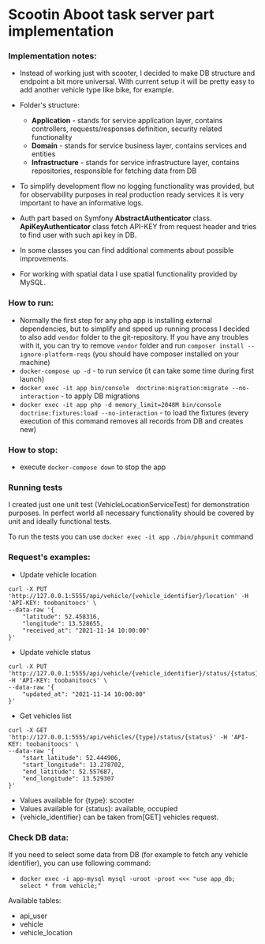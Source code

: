 # Scootin Aboot task server part implementation

### Implementation notes:

* Instead of working just with scooter, I decided to make DB structure and endpoint a bit more universal.
With current setup it will be pretty easy to add another vehicle type like bike, for example.

* Folder's structure:
  * **Application** - stands for service application layer, contains controllers, requests/responses definition, security related functionality
  * **Domain** - stands for service business layer, contains services and entities
  * **Infrastructure** - stands for service infrastructure layer, contains repositories, responsible for fetching data from DB

* To simplify development flow no logging functionality was provided, but for observability purposes in real production ready 
services it is very important to have an informative logs.

* Auth part based on Symfony **AbstractAuthenticator** class. **ApiKeyAuthenticator** class fetch API-KEY from request header
and tries to find user with such api key in DB.

* In some classes you can find additional comments about possible improvements.

* For working with spatial data I use spatial functionality provided by MySQL.

### How to run:

* Normally the first step for any php app is installing external dependencies, but to simplify and speed up running process
I decided to also add `vendor` folder to the git-repository. If you have any troubles with it, you can try to remove `vendor`
folder and run ```composer install --ignore-platform-reqs```  (you should have composer installed on your machine)
* ```docker-compose up -d``` - to run service (it can take some time during first launch)
* ```docker exec -it app bin/console  doctrine:migration:migrate --no-interaction``` - to apply DB migrations
* ```docker exec -it app php -d memory_limit=2048M bin/console doctrine:fixtures:load --no-interaction``` - to load the
  fixtures (every execution of this command removes all records from DB and creates new)

### How to stop:

* execute ```docker-compose down``` to stop the app

### Running tests

I created just one unit test (VehicleLocationServiceTest) for demonstration purposes. In perfect world all necessary
functionality should be covered by unit and ideally functional tests.

To run the tests you can use ```docker exec -it app ./bin/phpunit``` command

### Request's examples:

* Update vehicle location
```
curl -X PUT 'http://127.0.0.1:5555/api/vehicle/{vehicle_identifier}/location' -H 'API-KEY: toobanitoocs' \
--data-raw '{
    "latitude": 52.458316,
    "longitude": 13.528655,
    "received_at": "2021-11-14 10:00:00"
}'
```

* Update vehicle status
```
curl -X PUT 'http://127.0.0.1:5555/api/vehicle/{vehicle_identifier}/status/{status}' -H 'API-KEY: toobanitoocs' \
--data-raw '{
    "updated_at": "2021-11-14 10:00:00"
}'
```

* Get vehicles list
```
curl -X GET 'http://127.0.0.1:5555/api/vehicles/{type}/status/{status}' -H 'API-KEY: toobanitoocs' \
--data-raw '{
    "start_latitude": 52.444906,
    "start_longitude": 13.278702,
    "end_latitude": 52.557687,
    "end_longitude": 13.529307
}'
```

* Values available for {type}: scooter
* Values available for {status}: available, occupied
* {vehicle_identifier} can be taken from[GET] vehicles request.

### Check DB data:

If you need to select some data from DB (for example to fetch any vehicle identifier), you can use following command:
* ```docker exec -i app-mysql mysql -uroot -proot <<< "use app_db; select * from vehicle;"```

Available tables:
* api_user
* vehicle
* vehicle_location